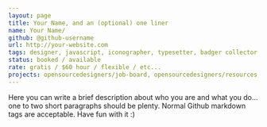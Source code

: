 ```yaml
---
layout: page
title: Your Name, and an (optional) one liner
name: Your Name/
github: @github-username
url: http://your-website.com
tags: designer, javascript, iconographer, typesetter, badger collector
status: booked / available
rate: gratis / $60 hour / flexible / etc...
projects: opensourcedesigners/job-board, opensourcedesigners/resources, github-user/repo-name
---
```


Here you can write a brief description about who you are and what you do... one to two short paragraphs should be plenty. Normal Github markdown tags are acceptable. Have fun with it :)
